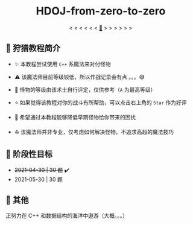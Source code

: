 <div align="center">

# HDOJ-from-zero-to-zero

< < < < < <  [:milky_way:](http://acm.hdu.edu.cn/)  > > > > > >

</div>

## :scroll: 狩猎教程简介

- :sparkles: 本教程尝试使用 `C++` 系魔法来对付怪物

- :warning: 该魔法师目前等级较低，所以作战记录会有点 。。。:sweat_smile:

- :dragon: 怪物的等级由该术士自行评定，仅供参考（`A` 为最高等级）

- :star: 如果觉得该教程对你的战斗有所帮助，可以点击右上角的 `Star` 作为好评

- :wrench: 希望通过本教程能够降低早期怪物给你带来的困扰

- :boat: 该魔法师并非专业，仅考虑如何解决怪物，不追求高超的魔法技巧

## :dart: 阶段性目标

- ~~2021-04-30 | 30 题~~ :heavy_check_mark:
- 2021-05-30 | 30 题

## :palm_tree: 其他

正努力在 C++ 和数据结构的海洋中遨游（大概。。。）
